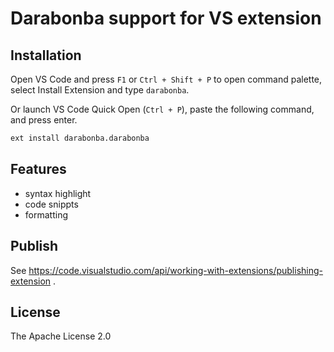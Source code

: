 # Darabonba support for VS extension

## Installation

Open VS Code and press `F1` or `Ctrl + Shift + P` to open command palette, select Install Extension and type `darabonba`.

Or launch VS Code Quick Open (`Ctrl + P`), paste the following command, and press enter.

```sh
ext install darabonba.darabonba
```

## Features
- syntax highlight
- code snippts
- formatting

## Publish
See https://code.visualstudio.com/api/working-with-extensions/publishing-extension .

## License
The Apache License 2.0
